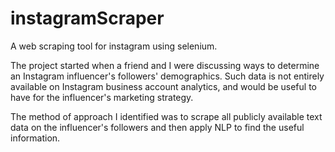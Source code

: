 # instagramScraper
A web scraping tool for instagram using selenium.

The project started when a friend and I were discussing ways to determine an Instagram influencer's followers' demographics.
Such data is not entirely available on Instagram business account analytics, and would be useful to have for the influencer's marketing strategy.

The method of approach I identified was to scrape all publicly available text data on the influencer's followers and then apply NLP to find the useful information.

